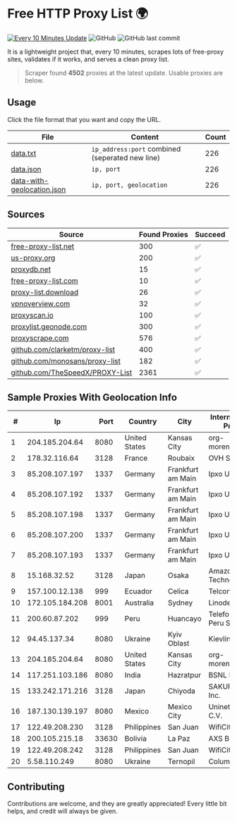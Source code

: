 
# Free HTTP Proxy List 🌍

[![Every 10 Minutes Update](https://github.com/mertguvencli/http-proxy-list/actions/workflows/main.yml/badge.svg?branch=main)](https://github.com/mertguvencli/http-proxy-list/actions/workflows/main.yml)
![GitHub](https://img.shields.io/github/license/mertguvencli/http-proxy-list)
![GitHub last commit](https://img.shields.io/github/last-commit/mertguvencli/http-proxy-list)

It is a lightweight project that, every 10 minutes, scrapes lots of free-proxy sites, validates if it works, and serves a clean proxy list.


> Scraper found **4502** proxies at the latest update. Usable proxies are below.

## Usage

Click the file format that you want and copy the URL.


|File|Content|Count|
|----|-------|-----|
|[data.txt](https://raw.githubusercontent.com/mertguvencli/http-proxy-list/main/proxy-list/data.txt)|`ip_address:port` combined (seperated new line)|226|
|[data.json](https://raw.githubusercontent.com/mertguvencli/http-proxy-list/main/proxy-list/data.json)|`ip, port`|226|
|[data-with-geolocation.json](https://raw.githubusercontent.com/mertguvencli/http-proxy-list/main/proxy-list/data-with-geolocation.json)|`ip, port, geolocation`|226|

## Sources

|Source|Found Proxies|Succeed|
|------|-------------|-------|
|[free-proxy-list.net](https://free-proxy-list.net)|300|✅|
|[us-proxy.org](https://www.us-proxy.org)|200|✅|
|[proxydb.net](http://proxydb.net)|15|✅|
|[free-proxy-list.com](https://free-proxy-list.com/?page=&port=&type%5B%5D=http&type%5B%5D=https&up_time=0&search=Search)|10|✅|
|[proxy-list.download](https://www.proxy-list.download/HTTP)|26|✅|
|[vpnoverview.com](https://vpnoverview.com/privacy/anonymous-browsing/free-proxy-servers)|32|✅|
|[proxyscan.io](https://www.proxyscan.io)|100|✅|
|[proxylist.geonode.com](https://proxylist.geonode.com/api/proxy-list?limit=300&page=1&sort_by=lastChecked&sort_type=desc&protocols=http,https)|300|✅|
|[proxyscrape.com](https://api.proxyscrape.com/v2/?request=displayproxies&protocol=http&timeout=10000&country=all&ssl=all&anonymity=all)|576|✅|
|[github.com/clarketm/proxy-list](https://raw.githubusercontent.com/clarketm/proxy-list/master/proxy-list-raw.txt)|400|✅|
|[github.com/monosans/proxy-list](https://raw.githubusercontent.com/monosans/proxy-list/main/proxies/http.txt)|182|✅|
|[github.com/TheSpeedX/PROXY-List](https://raw.githubusercontent.com/TheSpeedX/PROXY-List/master/http.txt)|2361|✅|


## Sample Proxies With Geolocation Info

|#|Ip|Port|Country|City|Internet Service Provider|
|-|--|----|-------|----|-------------------------|
|1|204.185.204.64|8080|United States|Kansas City|org-morenet.more.net|
|2|178.32.116.64|3128|France|Roubaix|OVH SAS|
|3|85.208.107.197|1337|Germany|Frankfurt am Main|Ipxo UK Limited|
|4|85.208.107.192|1337|Germany|Frankfurt am Main|Ipxo UK Limited|
|5|85.208.107.198|1337|Germany|Frankfurt am Main|Ipxo UK Limited|
|6|85.208.107.200|1337|Germany|Frankfurt am Main|Ipxo UK Limited|
|7|85.208.107.193|1337|Germany|Frankfurt am Main|Ipxo UK Limited|
|8|15.168.32.52|3128|Japan|Osaka|Amazon Technologies Inc.|
|9|157.100.12.138|999|Ecuador|Celica|Telconet S.A|
|10|172.105.184.208|8001|Australia|Sydney|Linode, LLC|
|11|200.60.87.202|999|Peru|Huancayo|Telefonica del Peru S.A.A.|
|12|94.45.137.34|8080|Ukraine|Kyiv Oblast|Kievline LLC|
|13|204.185.204.64|8080|United States|Kansas City|org-morenet.more.net|
|14|117.251.103.186|8080|India|Hazratpur|BSNL Internet|
|15|133.242.171.216|3128|Japan|Chiyoda|SAKURA Internet Inc.|
|16|187.130.139.197|8080|Mexico|Mexico City|Uninet S.A. de C.V.|
|17|122.49.208.230|3128|Philippines|San Juan|WifiCity, Inc|
|18|200.105.215.18|33630|Bolivia|La Paz|AXS Bolivia S. A.|
|19|122.49.208.242|3128|Philippines|San Juan|WifiCity, Inc|
|20|5.58.110.249|8080|Ukraine|Ternopil|Columbus|



## Contributing

Contributions are welcome, and they are greatly appreciated! Every
little bit helps, and credit will always be given.


